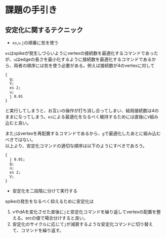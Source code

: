 # 課題の手引き
## 安定化に関するテクニック
- `es`,`u`.`j`の順番に気を使う

`es`はspikeが発生しづらいようにvertexの接続数を最適化するコマンドであったが、`u`はedgeの長さを最小化するように接続数を最適化するコマンドであるから、両者の順序には気を使う必要がある。例えば接続数が4のvertexに対して
```
{
  g;
  V;
  es 2;
  u;
  j 0.01
}
```
と実行してしまうと、お互いの操作が打ち消し合ってしまい、結局接続数は4のままになってしまう。`es`による最適化をなるべく維持するためには直後に`V`組み込むと良い。

また`j`はvertexを再配置するコマンドであるから、`g`で最適化したあとに組み込むべきではない。   
以上より、安定化コマンドの適切な順序は以下のようにすべきであろう。
```
{
  j 0.01;
  g;
  u;
  es 2;
  V;
}
```

- 安定化を二段階に分けて実行する　

spikeの発生をなるべく抑えるために安定化は      
  1. vやdAを変化させた直後に`j`と安定化コマンドを繰り返してvertexの配置を整える。srcの値で場合分けすると良い。
  2. 安定化のサイクルに応じて`j`が減衰するような安定化コマンドに切り替えて、コマンドを繰り返す。
  
